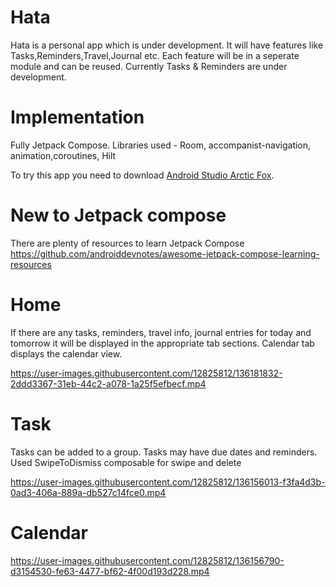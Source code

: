 # Hata
Hata is a personal app which is under development. It will have features like Tasks,Reminders,Travel,Journal etc. Each feature will be in a seperate module and can be reused.
Currently Tasks &amp; Reminders are under development.

# Implementation
Fully Jetpack Compose. Libraries used - Room, accompanist-navigation, animation,coroutines, Hilt

To try this app you need to download [Android Studio Arctic Fox](https://developer.android.com/studio).

# New to Jetpack compose
There are plenty of resources to learn Jetpack Compose https://github.com/androiddevnotes/awesome-jetpack-compose-learning-resources

# Home
If there are any tasks, reminders, travel info, journal entries for today and tomorrow it will be displayed in the appropriate tab sections. Calendar tab displays the calendar view.


https://user-images.githubusercontent.com/12825812/136181832-2ddd3367-31eb-44c2-a078-1a25f5efbecf.mp4



# Task 
Tasks can be added to a group. Tasks may have due dates and reminders. Used SwipeToDismiss composable for swipe and delete


https://user-images.githubusercontent.com/12825812/136156013-f3fa4d3b-0ad3-406a-889a-db527c14fce0.mp4

# Calendar


https://user-images.githubusercontent.com/12825812/136156790-d3154530-fe63-4477-bf62-4f00d193d228.mp4

